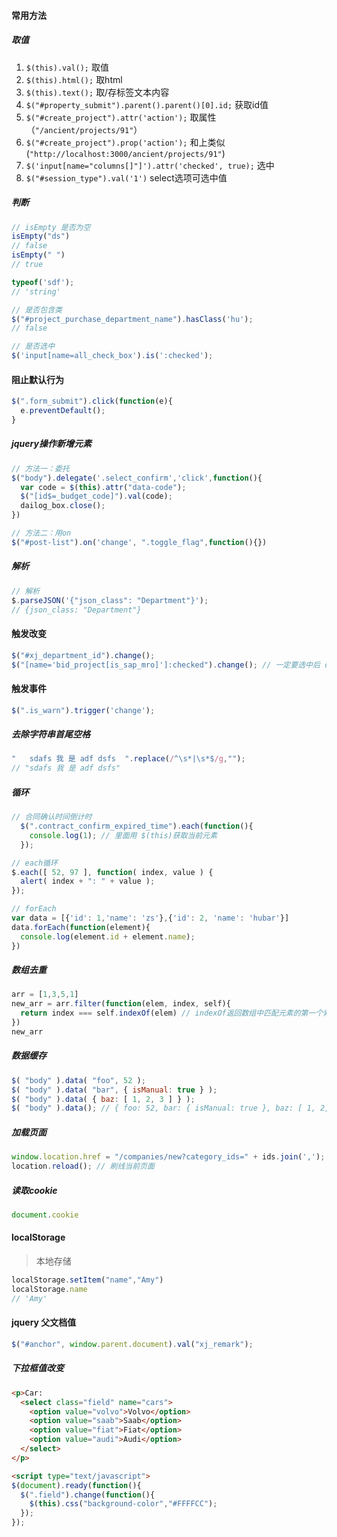 #### 常用方法

##### 取值
1. `$(this).val();` 取值
2. `$(this).html();` 取html
3. `$(this).text();` 取/存标签文本内容
4. `$("#property_submit").parent().parent()[0].id;` 获取id值
5. `$("#create_project").attr('action');` 取属性（`"/ancient/projects/91"`）
6. `$("#create_project").prop('action');` 和上类似(`"http://localhost:3000/ancient/projects/91"`)
7. `$('input[name="columns[]"]').attr('checked', true);` 选中
8. `$("#session_type").val('1')` select选项可选中值

##### 判断
```js
// isEmpty 是否为空
isEmpty("ds")
// false
isEmpty(" ")
// true

typeof('sdf');
// 'string'

// 是否包含类
$("#project_purchase_department_name").hasClass('hu');
// false

// 是否选中
$('input[name=all_check_box').is(':checked');
```

#### 阻止默认行为
```js
$(".form_submit").click(function(e){
  e.preventDefault();
}
```

##### jquery操作新增元素
```js
// 方法一：委托
$("body").delegate('.select_confirm','click',function(){
  var code = $(this).attr("data-code");
  $("[id$=_budget_code]").val(code);
  dailog_box.close();
})

// 方法二：用on
$("#post-list").on('change', ".toggle_flag",function(){})
```

##### 解析
```js
// 解析
$.parseJSON('{"json_class": "Department"}');
// {json_class: "Department"}
```

#### 触发改变
```js
$("#xj_department_id").change();
$("[name='bid_project[is_sap_mro]']:checked").change(); // 一定要选中后 change才有效
```

#### 触发事件
```js
$(".is_warn").trigger('change');
```

##### 去除字符串首尾空格
```js
"   sdafs 我 是 adf dsfs  ".replace(/^\s*|\s*$/g,"");
// "sdafs 我 是 adf dsfs"
```

##### 循环
```js
// 合同确认时间倒计时
  $(".contract_confirm_expired_time").each(function(){
    console.log(1); // 里面用 $(this)获取当前元素
  });

// each循环
$.each([ 52, 97 ], function( index, value ) {
  alert( index + ": " + value );
});

// forEach
var data = [{'id': 1,'name': 'zs'},{'id': 2, 'name': 'hubar'}]
data.forEach(function(element){
  console.log(element.id + element.name);
})
```

##### 数组去重
```js
arr = [1,3,5,1]
new_arr = arr.filter(function(elem, index, self){
  return index === self.indexOf(elem) // indexOf返回数组中匹配元素的第一个索引
})
new_arr
```

##### 数据缓存
```js
$( "body" ).data( "foo", 52 );
$( "body" ).data( "bar", { isManual: true } );
$( "body" ).data( { baz: [ 1, 2, 3 ] } );
$( "body" ).data(); // { foo: 52, bar: { isManual: true }, baz: [ 1, 2, 3 ] }
```

##### 加载页面
```js
window.location.href = "/companies/new?category_ids=" + ids.join(','); //# 重定向
location.reload(); // 刷线当前页面
```


##### 读取cookie
```js
document.cookie
```

#### localStorage
> 本地存储
```js
localStorage.setItem("name","Amy")
localStorage.name
// 'Amy'
```

#### jquery 父文档值
```js
$("#anchor", window.parent.document).val("xj_remark");
```

##### 下拉框值改变
```html
<p>Car:
  <select class="field" name="cars">
    <option value="volvo">Volvo</option>
    <option value="saab">Saab</option>
    <option value="fiat">Fiat</option>
    <option value="audi">Audi</option>
  </select>
</p>

<script type="text/javascript">
$(document).ready(function(){
  $(".field").change(function(){
    $(this).css("background-color","#FFFFCC");
  });
});
```